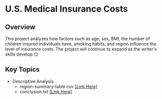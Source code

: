 # U.S. Medical Insurance Costs

## Overview
This project analyzes how factors such as age, sex, BMI, the number of children insured individuals have, smoking habits, and region influence the level of insurance costs. The project will continue to expand as the writer's skills develop.😏

## Key Topics
- Descriptive Analysis
    - region-summary-table.csv [[Link Here]](http://localhost:8888/lab/tree/Documents/Codecademy/Python/Project%201/US-medical-insurance-costs/region-summary-table.csv)
    - conclusion.txt [[Link Here]](http://localhost:8888/lab/tree/Documents/Codecademy/Python/Project%201/US-medical-insurance-costs/conclusion-descriptive-analysis.txt)



